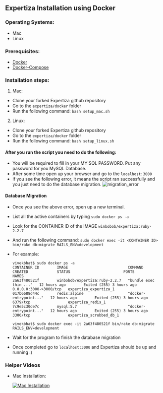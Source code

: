 ## Expertiza Installation using Docker

### Operating Systems: 

* Mac
* Linux

### Prerequisites:

* [Docker](https://www.docker.com/)
* [Docker-Compose](https://docs.docker.com/compose/install/)


### Installation steps: 

1. Mac:

  * Clone your forked Expertiza github repository 
  * Go to the `expertiza/docker` folder
  * Run the following command: `bash setup_mac.sh`

2. Linux: 

  * Clone your forked Expertiza github repository 
  * Go to the `expertiza/docker` folder
  * Run the following command: `bash setup_linux.sh`

#### After you run the script you need to do the following: 

* You will be required to fill in your MY SQL PASSWORD. Put any password for you MySQL Database.
* After some time open up your browser and go to the `localhost:3000` 
* If you see the following error, it means the script ran successfully and you just need to do the database migration.
![migration_error](https://github.com/VivekBhat/expertiza/blob/master/docker/migration_pending_error.png)

#### Database Migration

* Once you see the above error, open up a new terminal.
* List all the active containers by typing `sudo docker ps -a`
* Look for the CONTAINER ID of the IMAGE `winbobob/expertiza:ruby-2.2.7`
* And run the following command: `sudo docker exec -it <CONTAINER ID> bin/rake db:migrate RAILS_ENV=development`
* For example: 

   ```
   vivekbhat$ sudo docker ps -a 
   CONTAINER ID        IMAGE                           COMMAND                  CREATED             STATUS                        PORTS                    NAMES
   2a63f480521f        winbobob/expertiza:ruby-2.2.7   "bundle exec thin ..."   12 hours ago        Exited (255) 3 hours ago      0.0.0.0:3000->3000/tcp   expertiza_expertiza_1
   017b6688d44c        redis:alpine                    "docker-entrypoint..."   12 hours ago        Exited (255) 3 hours ago      6379/tcp                 expertiza_redis_1
   7c9e5c30de7c        mysql:5.7                       "docker-entrypoint..."   12 hours ago        Exited (255) 3 hours ago      3306/tcp                 expertiza_scrubbed_db_1

   vivekbhat$ sudo docker exec -it 2a63f480521f bin/rake db:migrate RAILS_ENV=development
   ```
* Wait for the program to finish the database migration
* Once completed go to `localhost:3000` and Expertiza should be up and running :) 

### Helper Videos

* Mac Installation: 
  
  [![Mac Installation](https://img.youtube.com/vi/oVYQBWuD4HQ/0.jpg)](http://www.youtube.com/watch?v=oVYQBWuD4HQ)


